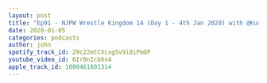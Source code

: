 ```yaml
---
layout: post
title: "Ep91 - NJPW Wrestle Kingdom 14 (Day 1 - 4th Jan 2020) with @KurtsAnglePod"
date: 2020-01-05
categories: podcasts
author: john
spotify_track_id: 29c22mtCVcxgSv9i8iPmQF
youtube_video_id: 6Ir0nIcb6x4
apple_track_id: 1000461601314
---
```

